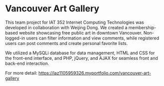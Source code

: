 # Vancouver Art Gallery
This team project for IAT 352 Internet Computing Technologies was developed in collaboration with Weijing Dong. We created a membership-based website showcasing free public art in downtown Vancouver. Non-logged-in users can filter information and view comments, while registered users can post comments and create personal favorite lists.

We utilized a MySQLi database for data management, HTML and CSS for the front-end interface, and PHP, jQuery, and AJAX for seamless front and back-end interaction.

For more detail: https://laz1105959326.myportfolio.com/vancouver-art-gallery
